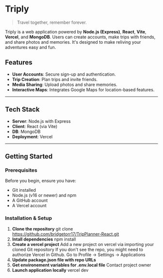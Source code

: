 # Triply

> Travel together, remember forever.

Triply is a web application powered by **Node.js (Express)**, **React**, **Vite**, **Vercel**, and **MongoDB**. Users can create accounts, make trips with friends, and share photos and memories. It's designed to make reliving your adventures easy and fun.

##  Features
- **User Accounts**: Secure sign-up and authentication.
- **Trip Creation**: Plan trips and invite friends.
- **Media Sharing**: Upload photos and share memories.
- **Interactive Maps**: Integrates Google Maps for location-based features.

---

##  Tech Stack
- **Server**: Node.js with Express
- **Client**: React (via Vite)
- **DB**: MongoDB
- **Deployment**: Vercel

---

##  Getting Started

### Prerequisites
Before you begin, ensure you have:
- Git installed
- Node.js (v16 or newer) and npm
- A GitHub account
- A Vercel account

### Installation & Setup
1. **Clone the repository**
   git clone https://github.com/bridgetorr17/TripPlanner-React.git
2. **Intall dependencies**
   npm install
3. **Create a vercel project**
   Add a new project on vercel via importing your cloned Git repository
   If you don't see the repo, you might need to authorize Vercel in Github. Go to Profile -> Settings -> Applications
4. **Update package.json file with repo URLs**
5. **Get environement variables for .env.local file**
   Contact project owner
6. **Launch application locally**
   vercel dev